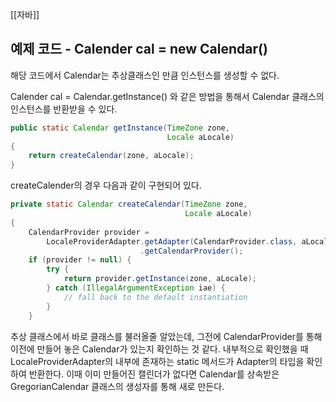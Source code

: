 [[자바]]

## 예제 코드 - Calender cal = new Calendar()

해당 코드에서 Calendar는 추상클래스인 만큼 인스턴스를 생성할 수 없다.

Calender cal = Calendar.getInstance() 와 같은 방법을 통해서 Calendar 클래스의 인스턴스를 반환받을 수 있다.

```java
public static Calendar getInstance(TimeZone zone,  
                                   Locale aLocale)  
{  
    return createCalendar(zone, aLocale);  
}
```

createCalender의 경우 다음과 같이 구현되어 있다.
```java
private static Calendar createCalendar(TimeZone zone,  
                                       Locale aLocale)  
{  
    CalendarProvider provider =  
        LocaleProviderAdapter.getAdapter(CalendarProvider.class, aLocale)  
                             .getCalendarProvider();  
    if (provider != null) {  
        try {  
            return provider.getInstance(zone, aLocale);  
        } catch (IllegalArgumentException iae) {  
            // fall back to the default instantiation  
        }  
    }

```
추상 클래스에서 바로 클래스를 불러올줄 알았는데, 그전에 CalendarProvider를 통해 이전에 만들어 놓은 Calendar가 있는지 확인하는 것 같다. 내부적으로 확인했을 때 LocaleProviderAdapter의 내부에 존재하는 static 메서드가 Adapter의 타입을 확인하여 반환한다.
이때 이미 만들어진 캘린더가 없다면 Calendar를 상속받은 GregorianCalendar 클래스의 생성자를 통해 새로 만든다.





